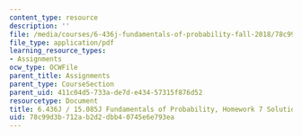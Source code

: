 ```yaml
---
content_type: resource
description: ''
file: /media/courses/6-436j-fundamentals-of-probability-fall-2018/78c99d3b712ab2d2dbb40745e6e793ea_MIT6_436JF18_hw7solutions.pdf
file_type: application/pdf
learning_resource_types:
- Assignments
ocw_type: OCWFile
parent_title: Assignments
parent_type: CourseSection
parent_uid: 411c04d5-733a-de7d-e434-57315f876d52
resourcetype: Document
title: 6.436J / 15.085J Fundamentals of Probability, Homework 7 Solutions
uid: 78c99d3b-712a-b2d2-dbb4-0745e6e793ea
---
```

